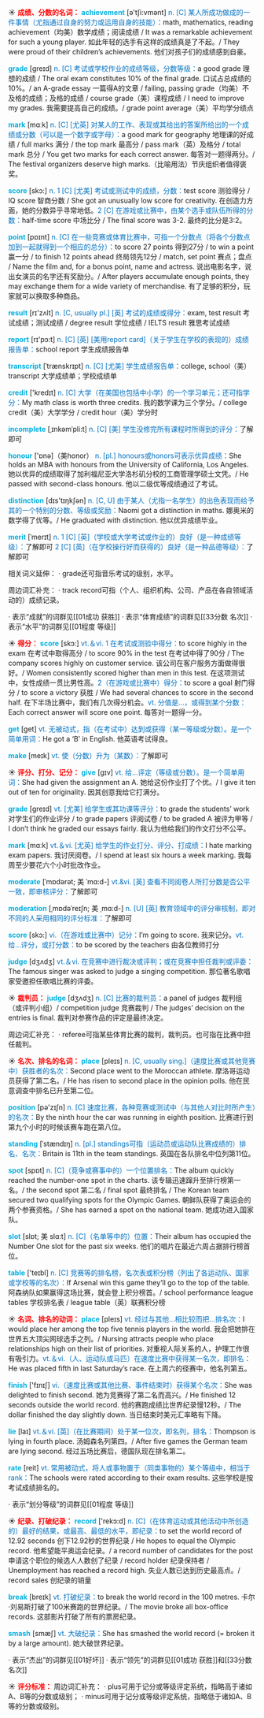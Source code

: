 ☀ <font color="red">**成绩、分数的名词：**</font>
<font color="sky blue">**achievement**</font> [ə'tʃi:vmənt] 
<font color="#0070c0">n. [C] 某人所成功做成的一件事情（尤指通过自身的努力或运用自身的技能）：</font>math, mathematics, reading achievement（均美）数学成绩；阅读成绩 / It was a remarkable achievement for such a young player. 如此年轻的选手有这样的成绩真是了不起。/ They were proud of their children’s achievements. 他们对孩子们的成绩感到自豪。

<font color="sky blue">**grade**</font> [ɡreɪd] 
<font color="#0070c0">n. [C] 考试或学校作业的成绩等级，分数等级：</font>a good grade 理想的成绩 / The oral exam constitutes 10% of the final grade. 口试占总成绩的10%。/ an A-grade essay 一篇得A的文章 / failing, passing grade（均美）不及格的成绩；及格的成绩 / course grade（美）课程成绩 / I need to improve my grades. 我需要提高自己的成绩。/ grade point average（美）平均学分绩点

<font color="sky blue">**mark**</font> [mɑːk] 
<font color="#0070c0">n. [C] [尤英] 对某人的工作、表现或其给出的答案所给出的一个成绩或分数（可以是一个数字或字母）：</font>a good mark for geography 地理课的好成绩 / full marks 满分 / the top mark 最高分 / pass mark（英）及格分 / total mark 总分 / You get two marks for each correct answer. 每答对一题得两分。/ The festival organizers deserve high marks.（比喻用法）节庆组织者值得褒奖。

<font color="sky blue">**score**</font> [skɔ:] 
<font color="#0070c0">n. 1 [C] [尤美] 考试或测试中的成绩，分数：</font>test score 测验得分 / IQ score 智商分数 / She got an unusually low score for creativity. 在创造力方面，她的分数异乎寻常地低。<font color="#0070c0">2 [C] 在游戏或比赛中，由某个选手或队伍所得的分数：</font>half-time score 中场比分 / The final score was 3-2. 最终的比分是3:2。

<font color="sky blue">**point**</font> [pɒɪnt] 
<font color="#0070c0">n. [C] 在一些竞赛或体育比赛中，可指一个分数点（将各个分数点加到一起就得到一个相应的总分）：</font>to score 27 points 得到27分 / to win a point 赢一分 / to finish 12 points ahead 终局领先12分 / match, set point 赛点；盘点 / Name the film and, for a bonus point, name and actress. 说出电影名字，说出女演员的名字还有奖励分。/ After players accumulate enough points, they may exchange them for a wide variety of merchandise. 有了足够的积分，玩家就可以换取多种商品。

<font color="sky blue">**result**</font> [rɪ'zʌlt] 
<font color="#0070c0">n. [C, usually pl.] [英] 考试的成绩或得分：</font>exam, test result 考试成绩；测试成绩 / degree result 学位成绩 / IELTS result 雅思考试成绩

<font color="sky blue">**report**</font> [rɪ'pɔ:t] 
<font color="#0070c0">n. [C] [英] [美用report card]（关于学生在学校的表现的）成绩报告单：</font>school report 学生成绩报告单
           
<font color="sky blue">**transcript**</font> [ˈtrænskrɪpt]
<font color="#0070c0">n. [C] [尤美] 学生成绩报告单：</font>college, school（美）transcript 大学成绩单；学校成绩单

<font color="sky blue">**credit**</font> ['kredɪt] 
<font color="#0070c0">n. [C] 大学（在美国也包括中小学）的一个学习单元；还可指学分：</font>My math class is worth three credits. 我的数学课为三个学分。/ college credit（美）大学学分 / credit hour（美）学分时
           
<font color="sky blue">**incomplete**</font> [ˌɪnkəmˈpli:t]
<font color="#0070c0">n. [C] [美] 学生没修完所有课程时所得到的评分：</font>了解即可

<font color="sky blue">**honour**</font> ['ɒnə]（美honor）
<font color="#0070c0">n. [pl.] honours或honors可表示优异成绩：</font>She holds an MBA with honours from the University of California, Los Angeles. 她以优异的成绩取得了加利福尼亚大学洛杉矶分校的工商管理学硕士文凭。/ He passed with second-class honours. 他以二级优等成绩通过了考试。

<font color="sky blue">**distinction**</font> [dɪs'tɪŋkʃən] 
<font color="#0070c0">n. [C, U] 由于某人（尤指一名学生）的出色表现而给予其的一个特别的分数、等级或奖励：</font>Naomi got a distinction in maths. 娜奥米的数学得了优等。/ He graduated with distinction. 他以优异成绩毕业。
           
<font color="sky blue">**merit**</font> [ˈmerɪt]
<font color="#0070c0">n. 1 [C] [英]（学校或大学考试或作业的）良好（是一种成绩等级）：</font>了解即可 <font color="#0070c0">2 [C] [英]（在学校操行好而获得的）良好（是一种品德等级）：</font>了解即可

相关词义延伸：
· grade还可指音乐考试的级别，水平。

周边词汇补充：
· track record可指（个人、组织机构、公司、产品在各自领域活动的）成绩记录。

· 表示“成就”的词群见[[01成功 获胜]]
· 表示“体育成绩”的词群见[[33分数 名次]]
· 表示“水平”的词群见[[01程度 等级]]

☀ <font color="red">**得分：**</font>
<font color="sky blue">**score**</font> [skɔ:] 
<font color="#0070c0">vt.＆vi. 1 在考试或测验中得分：</font>to score highly in the exam 在考试中取得高分 / to score 90% in the test 在考试中得了90分 / The company scores highly on customer service. 该公司在客户服务方面做得很好。/ Women consistently scored higher than men in this test. 在这项测试中，女性成绩一贯比男性高。<font color="#0070c0">2（在游戏或比赛中）得分：</font>to score a goal 射门得分 / to score a victory 获胜 / We had several chances to score in the second half. 在下半场比赛中，我们有几次得分机会。<font color="#0070c0">vt. 分值是…，或得到某个分数：</font>Each correct answer will score one point. 每答对一题得一分。

<font color="sky blue">**get**</font> [ɡet] 
<font color="#0070c0">vt. 无被动式，指（在考试中）达到或获得（某一等级或分数）。是一个简单用词：</font>He got a ‘B’ in English. 他英语考试得良。

<font color="sky blue">**make**</font> [meɪk] 
<font color="#0070c0">vt. 使（分数）升为（某数）：</font>了解即可

☀ <font color="red">**评分、打分、记分：**</font>
<font color="sky blue">**give**</font> [ɡɪv] 
<font color="#0070c0">vt. 给…评定（等级或分数）。是一个简单用词：</font>She had given the assignment an A. 她给这份作业打了个优。/ I give it ten out of ten for originality. 因其创意我给它打满分。

<font color="sky blue">**grade**</font> [ɡreɪd] 
<font color="#0070c0">vt. [尤美] 给学生或其功课等评分：</font>to grade the students’ work 对学生们的作业评分 / to grade papers 评阅试卷 / to be graded A 被评为甲等 / I don’t think he graded our essays fairly. 我认为他给我们的作文打分不公平。

<font color="sky blue">**mark**</font> [mɑːk] 
<font color="#0070c0">vt.＆vi. [尤英] 给学生的作业打分、评分、打成绩：</font>I hate marking exam papers. 我讨厌阅卷。/ I spend at least six hours a week marking. 我每周至少要花六个小时批改作业。
           
<font color="sky blue">**moderate**</font> [ˈmɒdərət; 美 ˈmɑ:d-]
<font color="#0070c0">vt.&vi. [英] 查看不同阅卷人所打分数是否公平一致，即审核评分：</font>了解即可
           
<font color="sky blue">**moderation**</font> [ˌmɒdəˈreɪʃn; 美 ˌmɑ:d-]
<font color="#0070c0">n. [U] [英] 教育领域中的评分审核制，即对不同的人采用相同的评分标准：</font>了解即可

<font color="sky blue">**score**</font> [skɔ:] 
<font color="#0070c0">vi.（在游戏或比赛中）记分：</font>I’m going to score. 我来记分。<font color="#0070c0">vt. 给…评分，或打分数：</font>to be scored by the teachers 由各位教师打分

<font color="sky blue">**judge**</font> [dӡʌdӡ] 
<font color="#0070c0">vt.＆vi. 在竞赛中进行裁决或评判；或在竞赛中担任裁判或评委：</font>The famous singer was asked to judge a singing competition. 那位著名歌唱家受邀担任歌唱比赛的评委。

☀ <font color="red">**裁判员：**</font>
<font color="sky blue">**judge**</font> [dӡʌdӡ] 
<font color="#0070c0">n. [C] 比赛的裁判员：</font>a panel of judges 裁判组（或评判小组）/ competition judge 竞赛裁判 / The judges’ decision on the entries is final. 裁判对参赛作品的评定是最终决定。

周边词汇补充：
· referee可指某些体育比赛的裁判，裁判员。也可指在比赛中担任裁判。

☀ <font color="red">**名次、排名的名词：**</font>
<font color="sky blue">**place**</font> [pleɪs] 
<font color="#0070c0">n. [C, usually sing.]（速度比赛或其他竞赛中）获胜者的名次：</font>Second place went to the Moroccan athlete. 摩洛哥运动员获得了第二名。/ He has risen to second place in the opinion polls. 他在民意调查中排名已升至第二位。

<font color="sky blue">**position**</font> [pə'zɪʃn] 
<font color="#0070c0">n. [C] 速度比赛，各种竞赛或测试中（与其他人对比时所产生）的名次：</font>By the ninth hour the car was running in eighth position. 比赛进行到第九个小时的时候该赛车跑在第八位。
           
<font color="sky blue">**standing**</font> [ˈstændɪŋ]
<font color="#0070c0">n. [pl.] standings可指（运动员或运动队比赛成绩的）排名、名次：</font>Britain is 11th in the team standings. 英国在各队排名中位列第11位。

<font color="sky blue">**spot**</font> [spɒt] 
<font color="#0070c0">n. [C]（竞争或赛事中的）一个位置排名：</font>The album quickly reached the number-one spot in the charts. 该专辑迅速蹿升至排行榜第一名。/ the second spot 第二名 / final spot 最终排名 / The Korean team secured two qualifying spots for the Olympic Games. 朝鲜队获得了奥运会的两个参赛资格。/ She has earned a spot on the national team. 她成功进入国家队。
           
<font color="sky blue">**slot**</font> [slɒt; 美 slɑ:t]
<font color="#0070c0">n. [C]（名单等中的）位置：</font>Their album has occupied the Number One slot for the past six weeks. 他们的唱片在最近六周占据排行榜首位。

<font color="sky blue">**table**</font> ['teɪbl] 
<font color="#0070c0">n. [C] 竞赛等的排名榜，名次表或积分榜（列出了各运动队、国家或学校等的名次）：</font>If Arsenal win this game they’ll go to the top of the table. 阿森纳队如果赢得这场比赛，就会登上积分榜首。/ school performance league tables 学校排名表 / league table（英）联赛积分榜

☀ <font color="red">**名词、排名的动词：**</font>
<font color="sky blue">**place**</font> [pleɪs] 
<font color="#0070c0">vt. 经过与其他…相比较而把…排名次：</font>I would place her among the top five tennis players in the world. 我会把她排在世界五大顶尖网球选手之列。/ Nursing attracts people who place relationships high on their list of priorities. 对重视人际关系的人，护理工作很有吸引力。<font color="#0070c0">vt.＆vi.（人、运动队或马匹）在速度比赛中获得某一名次，即排名：</font>He was placed fifth in last Saturday’s race. 在上周六的径赛中，他名列第五。

<font color="sky blue">**finish**</font> ['fɪnɪʃ] 
<font color="#0070c0">vi.（速度比赛或其他比赛、事件结束时）获得某个名次：</font>She was delighted to finish second. 她为竞赛得了第二名而高兴。/ He finished 12 seconds outside the world record. 他的赛跑成绩比世界纪录慢12秒。/ The dollar finished the day slightly down. 当日结束时美元汇率略有下降。

<font color="sky blue">**lie**</font> [laɪ] 
<font color="#0070c0">vt.＆vi. [英]（在比赛期间）处于某一位次，即名列，排名：</font>Thompson is lying in fourth place. 汤姆森名列第四。/ After five games the German team are lying second. 经过五场比赛后，德国队现在排名第二。

<font color="sky blue">**rate**</font> [reit] 
<font color="#0070c0">vt. 常用被动式，将人或事物置于（同类事物的）某个等级中，相当于rank：</font>The schools were rated according to their exam results. 这些学校是按考试成绩排名的。

· 表示“划分等级”的词群见[[01程度 等级]]

☀ <font color="red">**纪录、打破纪录：**</font>
<font color="sky blue">**record**</font> ['rekɔ:d] 
<font color="#0070c0">n. [C]（在体育运动或其他活动中所创造的）最好的结果，或最高、最低的水平，即纪录：</font>to set the world record of 12.92 seconds 创下12.92秒的世界纪录 / He hopes to equal the Olympic record. 他希望能平奥运会纪录。/ a record number of candidates for the post 申请这个职位的候选人人数创了纪录 / record holder 纪录保持者 / Unemployment has reached a record high. 失业人数已达到历史最高点。/ record sales 创纪录的销量

<font color="sky blue">**break**</font> [breɪk] 
<font color="#0070c0">vt. 打破纪录：</font>to break the world record in the 100 metres. 卡尔·刘易斯打破了100米赛跑的世界纪录。/ The movie broke all box-office records. 这部影片打破了所有的票房纪录。
           
<font color="sky blue">**smash**</font> [smæʃ]
<font color="#0070c0">vt. 大破纪录：</font>She has smashed the world record (= broken it by a large amount). 她大破世界纪录。

· 表示“杰出”的词群见[[01好坏]]
· 表示“领先”的词群见[[01成功 获胜]]和[[33分数 名次]]

☀ <font color="red">**评分标准：**</font>
周边词汇补充：
· plus可用于记分或等级评定系统，指略高于诸如A、B等的分数或级别；
· minus可用于记分或等级评定系统，指略低于诸如A、B等的分数或级别。

